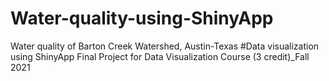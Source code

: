 # Water-quality-using-ShinyApp
Water quality of Barton Creek Watershed, Austin-Texas #Data visualization using ShinyApp
Final Project for Data Visualization Course (3 credit)_Fall 2021
